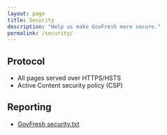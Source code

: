 ```yaml
---
layout: page
title: Security
description: "Help us make GovFresh more secure."
permalink: /security/
---
```


## Protocol

- All pages served over HTTPS/HSTS
- Active Content security policy (CSP)

## Reporting

- [GovFresh security.txt](https://govfresh.com/security.txt)
